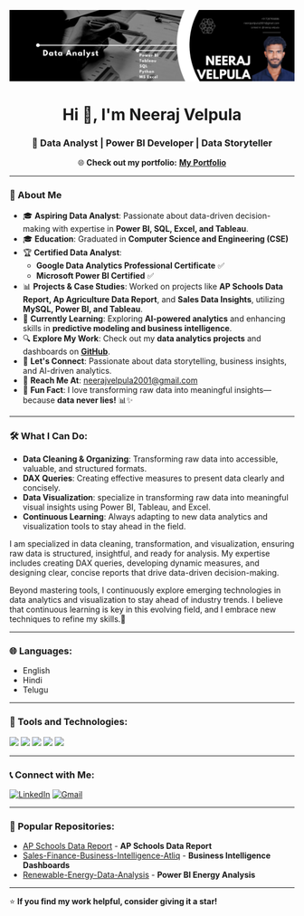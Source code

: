 ![Header Image](Banner.png)

<h1 align="center">Hi 👋, I'm Neeraj Velpula</h1>
<h3 align="center">🚀 Data Analyst | Power BI Developer | Data Storyteller</h3>
<p align="center">
  🌐 <strong>Check out my portfolio:</strong>  
  <a href="https://neerajvelpulportfolio.netlify.app/" target="_blank"><strong>My Portfolio</strong></a>
</p>

---

### 📖 About Me  
- 🎓 **Aspiring Data Analyst**: Passionate about data-driven decision-making with expertise in **Power BI, SQL, Excel, and Tableau**.
- 🎓 **Education**: Graduated in **Computer Science and Engineering (CSE)**  
- 🏆 **Certified Data Analyst**:  
  - **Google Data Analytics Professional Certificate** ✅  
  - **Microsoft Power BI Certified** ✅  
- 📊 **Projects & Case Studies**: Worked on projects like **AP Schools Data Report, Ap Agriculture Data Report**, and **Sales Data Insights**, utilizing **MySQL, Power BI, and Tableau**.  
- 🎯 **Currently Learning**: Exploring **AI-powered analytics** and enhancing skills in **predictive modeling and business intelligence**.  
- 🔍 **Explore My Work**: Check out my **data analytics projects** and dashboards on **[GitHub](https://github.com/neerajhon)**.  
- 📢 **Let's Connect**: Passionate about data storytelling, business insights, and AI-driven analytics.  
- 📩 **Reach Me At**: neerajvelpula2001@gmail.com  
- 🚀 **Fun Fact**: I love transforming raw data into meaningful insights—because **data never lies!** 📊✨  

---

### 🛠 What I Can Do:
- **Data Cleaning & Organizing**: Transforming raw data into accessible, valuable, and structured formats.
- **DAX Queries**: Creating effective measures to present data clearly and concisely.
- **Data Visualization**: specialize in transforming raw data into meaningful visual insights using Power BI, Tableau, and Excel.
- **Continuous Learning**: Always adapting to new data analytics and visualization tools to stay ahead in the field.

I am specialized in data cleaning, transformation, and visualization, ensuring raw data is structured, insightful, and ready for analysis. My expertise includes creating DAX queries, developing dynamic measures, and designing clear, concise reports that drive data-driven decision-making.

Beyond mastering tools, I continuously explore emerging technologies in data analytics and visualization to stay ahead of industry trends. I believe that continuous learning is key in this evolving field, and I embrace new techniques to refine my skills.🚀

---

### 🌐 Languages:
- English
- Hindi
- Telugu

---

### 🚀 Tools and Technologies:
<p>
  <img src="https://img.shields.io/badge/Python-3776AB?style=for-the-badge&logo=python&logoColor=white" />
  <img src="https://img.shields.io/badge/Power%20BI-F2C811?style=for-the-badge&logo=power-bi&logoColor=black" />
  <img src="https://img.shields.io/badge/Excel-217346?style=for-the-badge&logo=microsoft-excel&logoColor=white" />
  <img src="https://img.shields.io/badge/Tableau-E97627?style=for-the-badge&logo=tableau&logoColor=white" />
  <img src="https://img.shields.io/badge/SQL-CC2927?style=for-the-badge&logo=microsoft-sql-server&logoColor=white" />
</p>

---

### 📞 Connect with Me:
[![LinkedIn](https://img.shields.io/badge/LinkedIn-0A66C2?style=for-the-badge&logo=linkedin&logoColor=white)](https://www.linkedin.com/in/neeraj-velpula/)
[![Gmail](https://img.shields.io/badge/Gmail-D14836?style=for-the-badge&logo=gmail&logoColor=white)](mailto:neerajvelpula2001@gmail.com)

---

### 📂 Popular Repositories:
- [AP Schools Data Report](https://github.com/neerajhon/power-bi-dashboards/tree/main/AP%20Schools%20Data%20Report) - **AP Schools Data Report**
- [Sales-Finance-Business-Intelligence-Atliq](https://github.com/Golakiyaas/Sales-Finance-Business-Intelligence-Atliq) - **Business Intelligence Dashboards**
- [Renewable-Energy-Data-Analysis](https://github.com/Golakiyaas/Renewable-Energy-Data-Analysis) - **Power BI Energy Analysis**

---

⭐️ **If you find my work helpful, consider giving it a star!**
